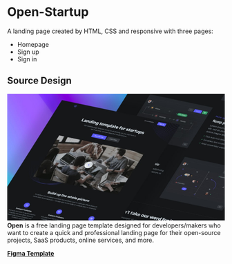 # Open-Startup

A landing page created by HTML, CSS and responsive with three pages:
- Homepage
- Sign up
- Sign in

## Source Design

![image desc](./assets/images/thumbnail.jpg)
**Open** is a free landing page template designed for developers/makers who want to create a quick and professional landing page for their open-source projects, SaaS products, online services, and more.

**[Figma Template](https://www.figma.com/community/file/1073934470603988422)**